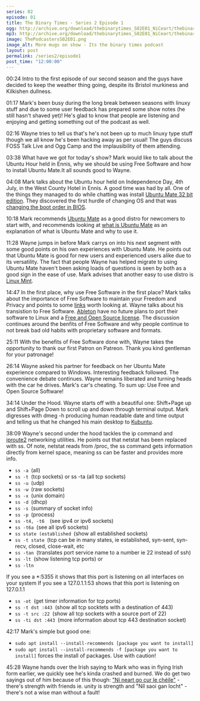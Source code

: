 ```yaml
---
series: 02
episode: 01
title: The Binary Times - Series 2 Episode 1
ogg: http://archive.org/download/thebinarytimes_S02E01_NiCeart/thebinarytimes_S02E01_NiCeart.ogg
mp3: http://archive.org/download/thebinarytimes_S02E01_NiCeart/thebinarytimes_S02E01_NiCeart.mp3
image: ThePodcastersS02E01.png
image_alt: More mugs on show - Its the binary times podcast
layout: post
permalink: /series2/episode1
post_time: "12:00:00"
---
```

00:24 Intro to the first episode of our second season and the guys have decided to keep the weather thing going, despite its Bristol murkiness and Kilkishen dullness.

01:17 Mark's been busy during the long break between seasons with linuxy stuff and due to some user feedback has prepared some show notes (he still hasn't shaved yet)! He's glad to know that people are listening and enjoying and getting something out of the podcast as well.

02:16 Wayne tries to tell us that's he's not been up to much linuxy type stuff though we all know he's been hacking away as per usual! The guys discuss FOSS Talk Live and Ogg Camp and the implausibility of them attending.

03:38 What have we got for today's show? Mark would like to talk about the Ubuntu Hour held in Ennis, why we should be using Free Software and how to install Ubuntu Mate.It all sounds good to Wayne.

04:08 Mark talks about the Ubuntu hour held on Independence Day, 4th July, in the West County Hotel in Ennis. A good time was had by all. One of the things they managed to do while chatting was install [Ubuntu Mate 32 bit edition](http://cdimage.ubuntu.com/ubuntu-mate/releases/17.04/release/ubuntu-mate-17.04-desktop-i386.iso). They discovered the first hurdle of changing OS and that was [changing the boot order in BIOS](https://www.lifewire.com/how-to-enter-bios-2624481).

10:18 Mark recommends [Ubuntu Mate](https://ubuntu-mate.org/) as a good distro for newcomers to start with, and recommends looking at [what is Ubuntu Mate](https://ubuntu-mate.org/what-is-ubuntu-mate/) as an explanation of what is Ubuntu Mate and why to use it.

11:28 Wayne jumps in before Mark carrys on into his next segment with some good points on his own experiences with Ubuntu Mate. He points out that Ubuntu Mate is good for new users and experienced users alike due to its versatility. The fact that people Wayne has helped migrate to using Ubuntu Mate haven't been asking loads of questions is seen by both as a good sign in the ease of use. Mark advises that another easy to use distro is [Linux Mint](https://www.linuxmint.com/).

14:47 In the first place, why use Free Software in the first place? Mark talks about the importance of Free Software to maintain your Freedom and Privacy and points to some [links](https://www.gnu.org/philosophy/philosophy.html) worth looking at. Wayne talks about his transistion to Free Software. [Ableton](https://www.ableton.com/) have no future plans to port their software to Linux and a [Free and Open Source license](https://www.gnu.org/copyleft/gpl.html). The discussion continues around the benfits of Free Software and why people continue to not break bad old habits with proprietary software and formats.

25:11 With the benefits of Free Software done with, Wayne takes the opportunity to thank our first Patron on Patreon. Thank you kind gentleman for your patronage!

26:14 Wayne asked his partner for feedback on her Ubuntu Mate experience compared to Windows. Interesting feedback followed. The convenience debate continues. Wayne remains liberated and turning heads with the car he drives. Mark's car's cheating. To sum up: Use Free and Open Source Software!

34:14 Under the Hood. Wayne starts off with a beautiful one: Shift+Page up and Shift+Page Down to scroll up and down through terminal output. Mark digresses with dmeg -h producing human readable date and time output and telling us that he changed his main desktop to [Kubuntu](https://www.kubuntu.org/).

38:09 Wayne's second under the hood tackles the ip command and [iproute2](https://wiki.linuxfoundation.org/networking/iproute2) networking utilities. He points out that netstat has been replaced with ss. Of note, netstat reads from /proc, the ss command gets information directly from kernel space, meaning ss can be faster and provides more info.

* `ss -a `(all)
* `ss -t `(tcp sockets) or ss -ta (all tcp sockets)
* `ss -u `(udp)
* `ss -w `(raw sockets)
* `ss -x `(unix domain)
* `ss -d `(dhcp)
* `ss -s `(summary of socket info)
* `ss -p `(process)
* `ss -t4, -t6  `(see ipv4 or ipv6 sockets)
* `ss -t6a `(see all ipv6 sockets)
* `ss state (established `(show all established sockets)
* `ss -t state `(tcp can be in many states, ie established, syn-sent, syn-recv, closed, close-wait, etc
* `ss -tan `(translates port service name to a number ie 22 instead of ssh)
* `ss -lt `(show listening tcp ports) or
* `ss -ltn`

If you see a *:5355 it shows that this port is listening on all interfaces on your system
If you see a 127.0.1.1:53 shows that this port is listening on 127.0.1.1

* `ss -ot `(get timer information for tcp ports)
* `ss -t dst :443 `(show all tcp socktets with a destination of 443)
* `ss -t src :22 `(show all tcp sockets with a source port of 22)
* `ss -ti dst :443 `(more information about tcp 443 destination socket)

42:17 Mark's simple but good one:
* `sudo apt install --install-recommends [package you want to install]`
* `sudo apt install --install-recommends -f [package you want to install]` forces the install of packages. Use with caution!

45:28 Wayne hands over the Irish saying to Mark who was in flying Irish form earlier, we quickly see he's kinda crashed and burned. We do get two sayings out of him because of this though: ["N&iacute; neart go cur le ch&eacute;ile"](https://www.youtube.com/watch?v=J6tACGa0oQA) - there's strength with friends ie. unity is strength and "N&iacute;l saoi gan locht" - there's not a wise man without a fault!
